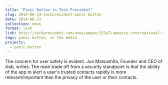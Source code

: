 ```yaml
---
title: "Panic Button in Tech President"
slug: 2014-06-23-techpresident-panic-button
date: 2014-06-23
collection: news
format: link
link: http://techpresident.com/news/wegov/25147/amnesty-international-releases-panic-button-app-human-rights-activists
tags: panic button, in the media
projects:
  - panic-button
---
```


The concern for user safety is evident. Jun Matsushita, Founder and CEO of iilab, writes: The main trade off from a security standpoint is that the ability of the app to alert a user's trusted contacts rapidly is more relevant/important than the privacy of the user or their contacts.
